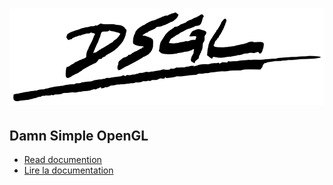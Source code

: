 # ![DSGL](https://raw.githubusercontent.com/DenisSalem/DSGL/789ca6d88e197f5a806179337ba8a793c4fc6968/doc/dsglLogo.png "DSGL")

## Damn Simple OpenGL

- [Read documention](tree/masterdoc/docEN.md)
- [Lire la documentation](tree/masterdoc/docFR.md)



